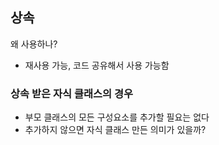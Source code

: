 ## 상속
왜 사용하나? 
- 재사용 가능, 코드 공유해서 사용 가능함 

### 상속 받은 자식 클래스의 경우 
- 부모 클래스의 모든 구성요소를 추가할 필요는 없다
- 추가하지 않으면 자식 클래스 만든 의미가 있을까?

